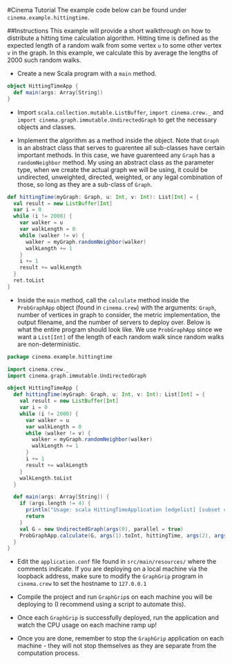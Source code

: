 #Cinema Tutorial
The example code below can be found under
`cinema.example.hittingtime`.

##Instructions
This example will provide a short walkthrough on how
to distribute a hitting time calculation algorithm.
Hitting time is defined as the expected length of a random
walk from some vertex `u` to some other vertex `v` in
the graph. In this example, we calculate this by average
the lengths of 2000 such random walks.

* Create a new Scala program with a `main` method.

```scala
object HittingTimeApp {
  def main(args: Array[String])
}
```

* Import `scala.collection.mutable.ListBuffer`,
`import cinema.crew._` and
`import cinema.graph.immutable.UndirectedGraph` to
get the necessary objects and classes.

* Implement the algorithm as a method inside the object.
Note that `Graph` is an abstract class that serves to guarentee
all sub-classes have certain important methods. In this case,
we have guarenteed any `Graph` has a `randomNeighbor` method.
My using an abstract class as the parameter type, when we
create the actual graph we will be using, it could be
undirected, unweighted, directed, weighted, or any legal
combination of those, so long as they are a sub-class of
`Graph`.

```scala
def hittingTime(myGraph: Graph, u: Int, v: Int): List[Int] = {
  val result = new ListBuffer[Int]
  var i = 0
  while (i != 2000) {
    var walker = u
    var walkLength = 0
    while (walker != v) {
      walker = myGraph.randomNeighbor(walker)
      walkLength += 1
    }
    i += 1
    result += walkLength
  }
  ret.toList
}
```

* Inside the `main` method, call the `calculate` method 
inside the `ProbGraphApp` object (found in 
`cinema.crew`) with the arguments: 
`Graph`, number of vertices in graph to consider, 
the metric implementation, the output filename, and the 
number of servers to deploy over. Below is what the entire 
program should look like. We use `ProbGraphApp` since we
want a `List[Int]` of the length of each random walk since
random walks are non-deterministic.

```scala
package cinema.example.hittingtime

import cinema.crew._
import cinema.graph.immutable.UndirectedGraph

object HittingTimeApp {
  def hittingTime(myGraph: Graph, u: Int, v: Int): List[Int] = {
    val result = new ListBuffer[Int]
    var i = 0
    while (i != 2000) {
      var walker = u
      var walkLength = 0
      while (walker != v) {
        walker = myGraph.randomNeighbor(walker)
        walkLength += 1
      }
      i += 1
      result += walkLength
    }
    walkLength.toList
  }

  def main(args: Array[String]) {
    if (args.length != 4) {
      println("Usage: scala HittingTimeApplication [edgelist] [subset cardinality] [output filename] [# of servers]")
      return
    }
    val G = new UndirectedGraph(args(0), parallel = true)
    ProbGraphApp.calculate(G, args(1).toInt, hittingTime, args(2), args(3).toInt)
  }
}
```
    
* Edit the `application.conf` file found in `src/main/resources/` 
where the comments indicate. If you are deploying on a local machine 
via the loopback address, make sure to modify the `GraphGrip` program in 
`cinema.crew` to set the hostname to `127.0.0.1`

* Compile the project and run `GraphGrip`s on each machine you will be 
deploying to (I recommend using a script to automate this).

* Once each `GraphGrip` is successfully deployed, run the application and 
watch the CPU usage on each machine ramp up!

* Once you are done, remember to stop the `GraphGrip`
application on each machine - they will not stop
themselves as they are separate from the computation
process.